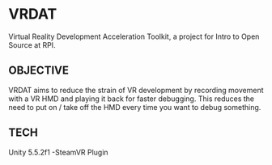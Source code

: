 # VRDAT
Virtual Reality Development Acceleration Toolkit, a project for Intro to Open Source at RPI.

## OBJECTIVE
VRDAT aims to reduce the strain of VR development by recording movement with a VR HMD and playing it back for faster debugging. This reduces the need to put on / take off the HMD every time you want to debug something.

## TECH
Unity 5.5.2f1
-SteamVR Plugin
